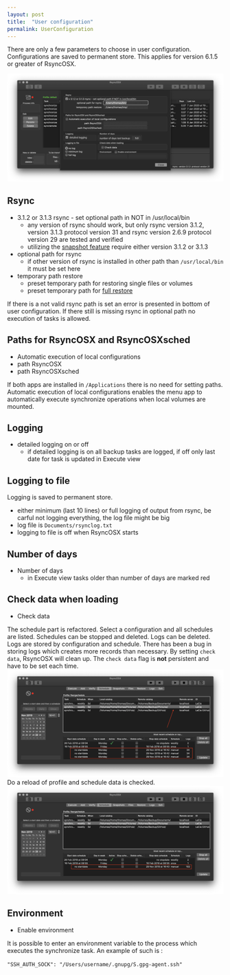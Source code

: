 ```yaml
---
layout: post
title:  "User configuration"
permalink: UserConfiguration
---
```

There are only a few parameters to choose in user configuration. Configurations are saved to permanent store. This applies for version 6.1.5 or greater of RsyncOSX.

![](/images/RsyncOSX/master/userconfig/user.png)

## Rsync

 - 3.1.2 or 3.1.3 rsync - set optional path in NOT in /usr/local/bin
   	- any version of rsync should work, but only rsync  version 3.1.2, version 3.1.3 protocol version 31 and rsync  version 2.6.9  protocol version 29 are tested and verified
    - utilizing the [snapshot feature](/Snapshots) require either version 3.1.2 or 3.1.3
- optional path for rsync
    - if other version of rsync is installed in other path than `/usr/local/bin` it must be set here
- temporary path restore
    - preset temporary path for restoring single files or volumes
    - preset temporary path for [full restore](/Fullrestore)

If there is a not valid rsync path is set an error is presented in bottom of user configuration. If there still is missing rsync in optional path no execution of tasks is allowed.

## Paths for RsyncOSX and RsyncOSXsched

- Automatic execution of local configurations
- path RsyncOSX
- path RsyncOSXsched

If both apps are installed in `/Applications` there is no need for setting paths. Automatic execution of local configurations enables the menu app to automatically execute synchronize operations when local volumes are mounted.

## Logging

- detailed logging on or off
   	- if detailed logging is on all backup tasks are logged, if off only last date for task is updated in Execute view

## Logging to file

Logging is saved to permanent store.

- either minimum (last 10 lines) or full logging of output from rsync, be carful not logging everything, the log file might be big
- log file is `Documents/rsynclog.txt`
- logging to file is off when RsyncOSX starts

## Number of days

- Number of days
  - in Execute view tasks older than number of days are marked red

## Check data when loading

- Check data

The schedule part is refactored. Select a configuration and all schedules are listed. Schedules can be stopped and deleted. Logs can be deleted. Logs are stored by configuration and schedule. There has been a bug in storing logs which creates more records than necessary. By setting `check data`, RsyncOSX will clean up. The `check data` flag is **not** persistent and have to be set each time.
![](/images/RsyncOSX/master/userconfig/data1.png)
Do a reload of profile and schedule data is checked.
![](/images/RsyncOSX/master/userconfig/data2.png)

## Environment

- Enable environment

It is possible to enter an environment variable to the process which executes the synchronize task. An example of such is :

`"SSH_AUTH_SOCK": "/Users/username/.gnupg/S.gpg-agent.ssh"`
